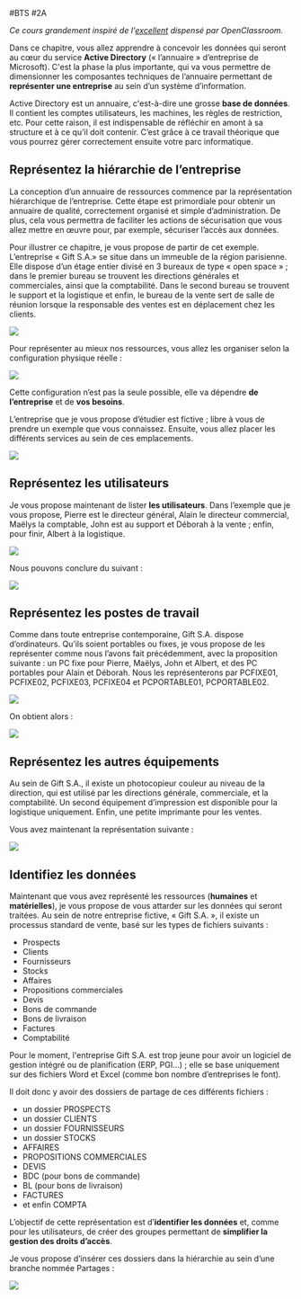 #BTS #2A 

*Ce cours grandement inspiré de l'[excellent](https://openclassrooms.com/fr/courses/2222496-centralisez-et-securisez-votre-annuaire-active-directory) dispensé par OpenClassroom.*

Dans ce chapitre, vous allez apprendre à concevoir les données qui seront au cœur du service **Active Directory** (« l’annuaire » d’entreprise de Microsoft). C'est la phase la plus importante, qui va vous permettre de dimensionner les composantes techniques de l’annuaire permettant de **représenter une entreprise** au sein d’un système d’information.

Active Directory est un annuaire, c'est-à-dire une grosse **base de données**. Il contient les comptes utilisateurs, les machines, les règles de restriction, etc. Pour cette raison, il est indispensable de réfléchir en amont à sa structure et à ce qu’il doit contenir. C’est grâce à ce travail théorique que vous pourrez gérer correctement ensuite votre parc informatique.

## Représentez la hiérarchie de l’entreprise

La conception d’un annuaire de ressources commence par la représentation hiérarchique de l’entreprise. Cette étape est primordiale pour obtenir un annuaire de qualité, correctement organisé et simple d’administration. De plus, cela vous permettra de faciliter les actions de sécurisation que vous allez mettre en œuvre pour, par exemple, sécuriser l’accès aux données.

Pour illustrer ce chapitre, je vous propose de partir de cet exemple. L’entreprise « Gift S.A.» se situe dans un immeuble de la région parisienne. Elle dispose d’un étage entier divisé en 3 bureaux de type « open space » ; dans le premier bureau se trouvent les directions générales et commerciales, ainsi que la comptabilité. Dans le second bureau se trouvent le support et la logistique et enfin, le bureau de la vente sert de salle de réunion lorsque la responsable des ventes est en déplacement chez les clients.

![](./static/img/img3.png)

Pour représenter au mieux nos ressources, vous allez les organiser selon la configuration physique réelle :

![](./static/img/img4.png)

Cette configuration n’est pas la seule possible, elle va dépendre **de l’entreprise** et de **vos besoins**.

L’entreprise que je vous propose d’étudier est fictive ; libre à vous de prendre un exemple que vous connaissez. Ensuite, vous allez placer les différents services au sein de ces emplacements.

![](./static/img/img5.png)

## Représentez les utilisateurs

Je vous propose maintenant de lister **les utilisateurs**. Dans l’exemple que je vous propose, Pierre est le directeur général, Alain le directeur commercial, Maëlys la comptable, John est au support et Déborah à la vente ; enfin, pour finir, Albert à la logistique.

![](./static/img/img6.png)

Nous pouvons conclure du suivant :

![](./static/img/img7.png)

## Représentez les postes de travail

Comme dans toute entreprise contemporaine, Gift S.A. dispose d’ordinateurs. Qu’ils soient portables ou fixes, je vous propose de les représenter comme nous l’avons fait précédemment, avec la proposition suivante : un PC fixe pour Pierre, Maëlys, John et Albert, et des PC portables pour Alain et Déborah. Nous les représenterons par PCFIXE01, PCFIXE02, PCFIXE03, PCFIXE04 et PCPORTABLE01, PCPORTABLE02.

![](./static/img/img8.png)

On obtient alors :

![](./static/img/img9.png)

## Représentez les autres équipements

Au sein de Gift S.A., il existe un photocopieur couleur au niveau de la direction, qui est utilisé par les directions générale, commerciale, et la comptabilité. Un second équipement d’impression est disponible pour la logistique uniquement. Enfin, une petite imprimante pour les ventes.

Vous avez maintenant la représentation suivante :

![](./static/img/img10.png)


## Identifiez les données

Maintenant que vous avez représenté les ressources (**humaines** et **matérielles**), je vous propose de vous attarder sur les données qui seront traitées. Au sein de notre entreprise fictive, « Gift S.A. », il existe un processus standard de vente, basé sur les types de fichiers suivants :

- Prospects
- Clients
- Fournisseurs
- Stocks
- Affaires
- Propositions commerciales
- Devis 
- Bons de commande
- Bons de livraison
- Factures
- Comptabilité

Pour le moment, l'entreprise Gift S.A. est trop jeune pour avoir un logiciel de gestion intégré ou de planification (ERP, PGI…) ; elle se base uniquement sur des fichiers Word et Excel (comme bon nombre d’entreprises le font).

Il doit donc y avoir des dossiers de partage de ces différents fichiers :

- un dossier PROSPECTS
- un dossier CLIENTS
- un dossier FOURNISSEURS
- un dossier STOCKS
- AFFAIRES
- PROPOSITIONS COMMERCIALES
- DEVIS
- BDC (pour bons de commande)
- BL (pour bons de livraison)
- FACTURES
- et enfin COMPTA

L’objectif de cette représentation est d’**identifier les données** et, comme pour les utilisateurs, de créer des groupes permettant de **simplifier la gestion des droits d’accès**.

Je vous propose d’insérer ces dossiers dans la hiérarchie au sein d’une branche nommée Partages :

![](./static/img/img11.png)

